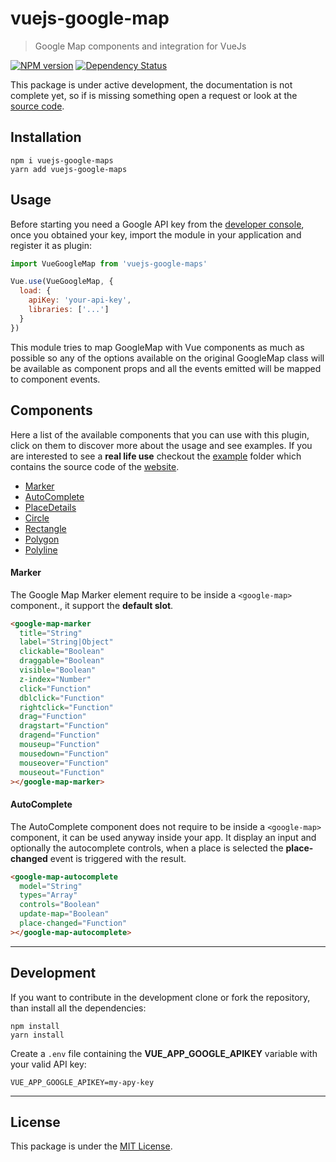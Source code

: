 # vuejs-google-map

> Google Map components and integration for VueJs

[![NPM version][npm-image]][npm-url] [![Dependency Status][daviddm-image]][daviddm-url]

This package is under active development, the documentation is not complete yet, so if is missing something open a
 request or look at the [source code](https://github.com/chantouchsek/vuejs-google-map).

## Installation

```
npm i vuejs-google-maps
yarn add vuejs-google-maps
```

## Usage

Before starting you need a Google API key from the [developer console](http://console.developers.google.com/), once you obtained your key, import the module in your application and register it as plugin:

```js
import VueGoogleMap from 'vuejs-google-maps'

Vue.use(VueGoogleMap, {
  load: {
    apiKey: 'your-api-key',
    libraries: ['...']
  }
})
```

This module tries to map GoogleMap with Vue components as much as possible so any of the options available on the original GoogleMap class will be available as component props and all the events emitted will be mapped to component events.

## Components

Here a list of the available components that you can use with this plugin, click on them to discover more about the usage and see examples. If you are interested to see a __real life use__ checkout the [example](example) folder which contains the source code of the [website]().

* [Marker](#marker)
* [AutoComplete](#autocomplete)
* [PlaceDetails](#placedetails)
* [Circle](#circle)
* [Rectangle](#rectangle)
* [Polygon](#polygon)
* [Polyline](#polyline)


#### Marker

The Google Map Marker element require to be inside a `<google-map>` component., it support the __default slot__.

```html
<google-map-marker
  title="String"
  label="String|Object"
  clickable="Boolean"
  draggable="Boolean"
  visible="Boolean"
  z-index="Number"
  click="Function"
  dblclick="Function"
  rightclick="Function"
  drag="Function"
  dragstart="Function"
  dragend="Function"
  mouseup="Function"
  mousedown="Function"
  mouseover="Function"
  mouseout="Function"
></google-map-marker>
```

#### AutoComplete

The AutoComplete component does not require to be inside a `<google-map>` component, it can be used anyway inside your app. It display an input and optionally the autocomplete controls, when a place is selected the __place-changed__ event is triggered with the result.

```html
<google-map-autocomplete
  model="String"
  types="Array"
  controls="Boolean"
  update-map="Boolean"
  place-changed="Function"
></google-map-autocomplete>
```

---

## Development

If you want to contribute in the development clone or fork the repository, than install all the dependencies:

```
npm install
yarn install
```

Create a `.env` file containing the __VUE_APP_GOOGLE_APIKEY__ variable with your valid API key:

```env
VUE_APP_GOOGLE_APIKEY=my-apy-key
```

---

## License

This package is under the [MIT License](LICENSE).

[npm-image]: https://badge.fury.io/js/vuejs-google-maps.svg
[npm-url]: https://npmjs.org/package/vuejs-google-maps
[daviddm-image]: https://david-dm.org/chantouchsek/vuejs-google-maps.svg?theme=shields.io
[daviddm-url]: https://david-dm.org/chantouchsek/vuejs-google-maps.svg
[example]: https://github.com/chantouchsek/vuejs-google-maps/tree/master/demo
